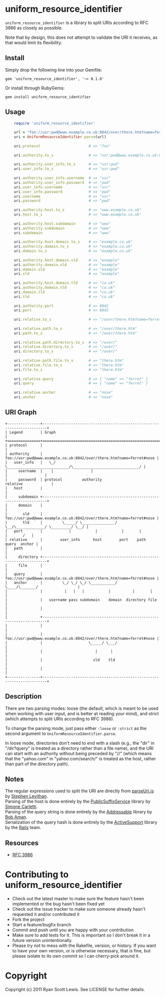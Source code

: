 # uniform_resource_identifier

`uniform_resource_identifier` is a library to split URIs 
according to RFC 3986 as closely as possible. 

Note that by design, this does not attempt to validate 
the URI it receives, as that would limit its flexibility.

## Install

Simply drop the following line into your Gemfile:

    gem 'uniform_resource_identifier', '~> 0.1.0'

Or install through RubyGems:

    gem install uniform_resource_identifier

## Usage

```ruby
    require 'uniform_resource_identifier'
    
    url = "foo://usr:pwd@www.example.co.uk:8042/over/there.htm?name=ferret#nose"
    uri = UniformResourceIdentifier.parse(url)
    
    uri.protocol                      # => "foo"
    
    uri.authority.to_s                # => "usr:pwd@www.example.co.uk:8042"
    
    uri.authority.user_info.to_s      # => "usr:pwd"
    uri.user_info.to_s                # => "usr:pwd"
    
    uri.authority.user_info.username  # => "usr"
    uri.authority.user_info.password  # => "pwd"
    uri.user_info.username            # => "usr"
    uri.user_info.password            # => "pwd"
    uri.username                      # => "usr"
    uri.password                      # => "pwd"
    
    uri.authority.host.to_s           # => "www.example.co.uk"
    uri.host.to_s                     # => "www.example.co.uk"
    
    uri.authority.host.subdomain      # => "www"
    uri.authority.subdomain           # => "www"
    uri.subdomain                     # => "www"
    
    uri.authority.host.domain.to_s    # => "example.co.uk"
    uri.authority.domain.to_s         # => "example.co.uk"
    uri.domain.to_s                   # => "example.co.uk"
    
    uri.authority.host.domain.sld     # => "example"
    uri.authority.domain.sld          # => "example"
    uri.domain.sld                    # => "example"
    uri.sld                           # => "example"
    
    uri.authority.host.domain.tld     # => "co.uk"
    uri.authority.domain.tld          # => "co.uk"
    uri.domain.tld                    # => "co.uk"
    uri.tld                           # => "co.uk"
    
    uri.authority.port                # => 8042
    uri.port                          # => 8042
    
    uri.relative.to_s                 # => "/over/there.htm?name=ferret#nose"
    
    uri.relative.path.to_s            # => "/over/there.htm"
    uri.path.to_s                     # => "/over/there.htm"
    
    uri.relative.path.directory.to_s  # => "/over/"
    uri.relative.directory.to_s       # => "/over/"
    uri.directory.to_s                # => "/over/"
    
    uri.relative.path.file.to_s       # => "there.htm"
    uri.relative.file.to_s            # => "there.htm"
    uri.file.to_s                     # => "there.htm"
    
    uri.relative.query                # => { "name" => "ferret" }
    uri.query                         # => { "name" => "ferret" }
    
    uri.relative.anchor               # => "nose"
    uri.anchor                        # => "nose"
```

## URI Graph

    +---------------+------------------------------------------------------------------------+
    | Legend        | Graph                                                                  |
    +===============+========================================================================+
    | protocol      |                                                                        |
    | authority     |   foo://usr:pwd@www.example.co.uk:8042/over/there.htm?name=ferret#nose |
    |   user_info   |   \_/   \____________________________/\______________________________/ |
    |     username  |    |                 |                               |                 |
    |     password  | protocol         authority                        relative             |
    |   host        |                                                                        |
    |     subdomain +------------------------------------------------------------------------+
    |     domain    |                                                                        |
    |       sld     |   foo://usr:pwd@www.example.co.uk:8042/over/there.htm?name=ferret#nose |
    |       tld     |         \_____/ \_______________/ \__/\_____________/ \_________/ \__/ |
    |   port        |            |           |           |       |               |       /   |
    | relative      |        user_info      host        port    path           query  anchor |
    |   path        |                                                                        |
    |     directory +------------------------------------------------------------------------+
    |     file      |                                                                        |
    |   query       |   foo://usr:pwd@www.example.co.uk:8042/over/there.htm?name=ferret#nose |
    |   anchor      |         \_/ \_/ \_/ \___________/     \____/\_______/                  |
    |               |          |   |   |           |          |       |                      |
    |               |   username pass subdomain    domain  directory file                    |
    |               |                                                                        |
    |               +------------------------------------------------------------------------+
    |               |                                                                        |
    |               |   foo://usr:pwd@www.example.co.uk:8042/over/there.htm?name=ferret#nose |
    |               |                     \_____/ \___/                                      |
    |               |                        |      |                                        |
    |               |                       sld    tld                                       |
    |               |                                                                        |
    +---------------+------------------------------------------------------------------------+

## Description

There are two parsing modes: loose (the default, which is meant 
to be used when working with user input, and is better at reading 
your mind), and strict (which attempts to split URIs according to 
RFC 3986).

To change the parsing mode, just pass either `:loose` or `:strict` 
as the second argument to `UniformResourceIdentifier.parse`.

In loose mode, directories don't need to end with a slash (e.g., 
the "dir" in "/dir?query" is treated as a directory rather than a 
file name), and the URI can start with an authority without being 
preceded by "//" (which means that the "yahoo.com" 
in "yahoo.com/search/" is treated as the host, rather than part 
of the directory path).

## Notes

The regular expressions used to split the URI are directly from [parseUri.js](http://stevenlevithan.com/demo/parseuri/js/)
by [Stephen Levithan](http://stevenlevithan.com/).  
Parsing of the host is done entirely by the [PublicSuffixService](http://rubygems.org/gems/public_suffix_service) 
library by [Simone Carletti](http://www.simonecarletti.com/).  
Parsing of the query string is done entirely by the [Addressable](http://rubygems.org/gems/addressable) 
library by [Bob Aman](https://rubygems.org/profiles/sporkmonger).  
Serialization of the query hash is done entirely by the [ActiveSupport](http://rubygems.org/gems/active_support) 
library by the [Rails](https://github.com/rails/rails) team.  

## Resources

* [RFC 3986](http://tools.ietf.org/html/rfc3986)

# Contributing to uniform_resource_identifier

* Check out the latest master to make sure the feature hasn't been implemented or the bug hasn't been fixed yet
* Check out the issue tracker to make sure someone already hasn't requested it and/or contributed it
* Fork the project
* Start a feature/bugfix branch
* Commit and push until you are happy with your contribution
* Make sure to add tests for it. This is important so I don't break it in a future version unintentionally.
* Please try not to mess with the Rakefile, version, or history. If you want to have your own version, or is otherwise necessary, that is fine, but please isolate to its own commit so I can cherry-pick around it.

# Copyright

Copyright (c) 2011 Ryan Scott Lewis. See LICENSE for further details.
